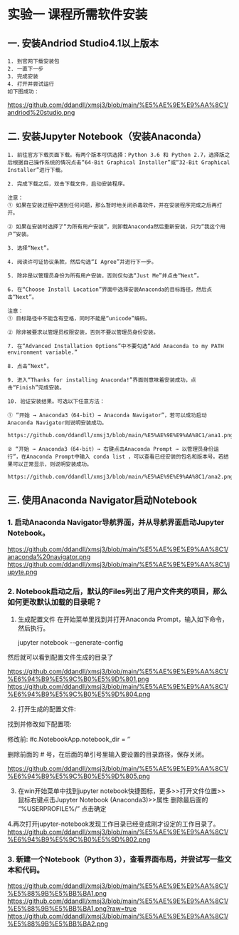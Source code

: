  # 实验一 课程所需软件安装
 
 
 ## 一. 安装Andriod Studio4.1以上版本
 
    1. 到官网下载安装包
    2. 一直下一步
    3. 完成安装
    4. 打开并尝试运行
    如下图成功：
   https://github.com/ddandll/xmsj3/blob/main/%E5%AE%9E%E9%AA%8C1/andriod%20studio.png
   

## 二.  安装Jupyter Notebook（安装Anaconda）

    1. 前往官方下载页面下载。有两个版本可供选择：Python 3.6 和 Python 2.7，选择版之后根据自己操作系统的情况点击“64-Bit Graphical Installer”或“32-Bit Graphical Installer”进行下载。

    2. 完成下载之后，双击下载文件，启动安装程序。

    注意：
    ① 如果在安装过程中遇到任何问题，那么暂时地关闭杀毒软件，并在安装程序完成之后再打开。

    ② 如果在安装时选择了“为所有用户安装”，则卸载Anaconda然后重新安装，只为“我这个用户”安装。

    3. 选择“Next”。

    4. 阅读许可证协议条款，然后勾选“I Agree”并进行下一步。

    5. 除非是以管理员身份为所有用户安装，否则仅勾选“Just Me”并点击“Next”。

    6. 在“Choose Install Location”界面中选择安装Anaconda的目标路径，然后点击“Next”。

    注意：
    ① 目标路径中不能含有空格，同时不能是“unicode”编码。

    ② 除非被要求以管理员权限安装，否则不要以管理员身份安装。

    7. 在“Advanced Installation Options”中不要勾选“Add Anaconda to my PATH environment variable.”

    8. 点击“Next”。

    9. 进入“Thanks for installing Anaconda!”界面则意味着安装成功，点击“Finish”完成安装。

    10. 验证安装结果。可选以下任意方法：

    ① “开始 → Anaconda3（64-bit）→ Anaconda Navigator”，若可以成功启动Anaconda Navigator则说明安装成功。
    
    https://github.com/ddandll/xmsj3/blob/main/%E5%AE%9E%E9%AA%8C1/ana1.png

    ② “开始 → Anaconda3（64-bit）→ 右键点击Anaconda Prompt → 以管理员身份运行”，在Anaconda Prompt中输入 conda list ，可以查看已经安装的包名和版本号。若结果可以正常显示，则说明安装成功。
    
    https://github.com/ddandll/xmsj3/blob/main/%E5%AE%9E%E9%AA%8C1/ana2.png
    


## 三. 使用Anaconda Navigator启动Notebook

### 1. 启动Anaconda Navigator导航界面，并从导航界面启动Jupyter Notebook。
https://github.com/ddandll/xmsj3/blob/main/%E5%AE%9E%E9%AA%8C1/anaconda%20navigator.png
https://github.com/ddandll/xmsj3/blob/main/%E5%AE%9E%E9%AA%8C1/jupyte.png


### 2. Notebook启动之后，默认的Files列出了用户文件夹的项目，那么如何更改默认加载的目录呢？

1. 生成配置文件
在开始菜单里找到并打开Anaconda Prompt，输入如下命令，然后执行。

    jupyter notebook --generate-config


然后就可以看到配置文件生成的目录了

https://github.com/ddandll/xmsj3/blob/main/%E5%AE%9E%E9%AA%8C1/%E6%94%B9%E5%9C%B0%E5%9D%801.png
https://github.com/ddandll/xmsj3/blob/main/%E5%AE%9E%E9%AA%8C1/%E6%94%B9%E5%9C%B0%E5%9D%804.png

2. 打开生成的配置文件:

找到并修改如下配置项:

修改前: #c.NotebookApp.notebook_dir = ‘’

删除前面的 # 号，在后面的单引号里输入要设置的目录路径，保存关闭。

https://github.com/ddandll/xmsj3/blob/main/%E5%AE%9E%E9%AA%8C1/%E6%94%B9%E5%9C%B0%E5%9D%805.png

3. 在win开始菜单中找到jupyter notebook快捷图标，更多>>打开文件位置>>鼠标右键点击Jupyter Notebook (Anaconda3)>>属性
删除最后面的 “%USERPROFILE%/” 点击确定


4.再次打开jupyter-notebook发现工作目录已经变成刚才设定的工作目录了。
https://github.com/ddandll/xmsj3/blob/main/%E5%AE%9E%E9%AA%8C1/%E6%94%B9%E5%9C%B0%E5%9D%802.png

### 3. 新建一个Notebook（Python 3），查看界面布局，并尝试写一些文本和代码。

https://github.com/ddandll/xmsj3/blob/main/%E5%AE%9E%E9%AA%8C1/%E5%88%9B%E5%BB%BA1.png
https://github.com/ddandll/xmsj3/blob/main/%E5%AE%9E%E9%AA%8C1/%E5%88%9B%E5%BB%BA1.png?raw=true
https://github.com/ddandll/xmsj3/blob/main/%E5%AE%9E%E9%AA%8C1/%E5%88%9B%E5%BB%BA2.png
